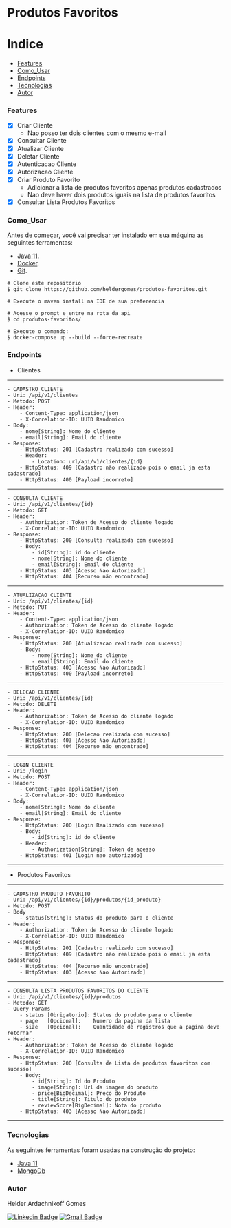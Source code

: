 # Produtos Favoritos

Indice
=================
<!--ts-->
   * [Features](#Features)
   * [Como_Usar](#Como_Usar)
   * [Endpoints](#Endpoints)
   * [Tecnologias](#Tecnologias)
   * [Autor](#Autor)
<!--te-->

### Features

- [x] Criar Cliente 
  - Nao posso ter dois clientes com o mesmo e-mail 
- [x] Consultar Cliente
- [x] Atualizar Cliente
- [x] Deletar Cliente
- [x] Autenticacao Cliente
- [x] Autorizacao Cliente
- [x] Criar Produto Favorito
  - Adicionar a lista de produtos favoritos apenas produtos cadastrados
  - Nao deve haver dois produtos iguais na lista de produtos favoritos
- [x] Consultar Lista Produtos Favoritos

### Como_Usar

Antes de começar, você vai precisar ter instalado em sua máquina as seguintes ferramentas:
- [Java 11](https://www.oracle.com/br/java/technologies/javase-jdk11-downloads.html).
- [Docker](https://www.docker.com/products/docker-desktop).
- [Git](https://git-scm.com/downloads).

```
# Clone este repositório
$ git clone https://github.com/heldergomes/produtos-favoritos.git

# Execute o maven install na IDE de sua preferencia

# Acesse o prompt e entre na rota da api
$ cd produtos-favoritos/

# Execute o comando:
$ docker-compose up --build --force-recreate
```

### Endpoints

- Clientes
---
    - CADASTRO CLIENTE
    - Uri: /api/v1/clientes
    - Metodo: POST
    - Header:
        - Content-Type: application/json
        - X-Correlation-ID: UUID Randomico
    - Body:
        - nome[String]: Nome do cliente
        - email[String]: Email do cliente
    - Response:
        - HttpStatus: 201 [Cadastro realizado com sucesso]
        - Header:
            - Location: url/api/v1/clientes/{id}
        - HttpStatus: 409 [Cadastro não realizado pois o email ja esta cadastrado]
        - HttpStatus: 400 [Payload incorreto]
---
    - CONSULTA CLIENTE
    - Uri: /api/v1/clientes/{id}
    - Metodo: GET
    - Header:
        - Authorization: Token de Acesso do cliente logado
        - X-Correlation-ID: UUID Randomico
    - Response:
        - HttpStatus: 200 [Consulta realizada com sucesso]
        - Body:
            - id[String]: id do cliente
            - nome[String]: Nome do cliente
            - email[String]: Email do cliente
        - HttpStatus: 403 [Acesso Nao Autorizado]
        - HttpStatus: 404 [Recurso não encontrado]
---
    - ATUALIZACAO CLIENTE
    - Uri: /api/v1/clientes/{id}
    - Metodo: PUT
    - Header:
        - Content-Type: application/json
        - Authorization: Token de Acesso do cliente logado
        - X-Correlation-ID: UUID Randomico
    - Response:
        - HttpStatus: 200 [Atualizacao realizada com sucesso]
        - Body:
            - nome[String]: Nome do cliente
            - email[String]: Email do cliente
        - HttpStatus: 403 [Acesso Nao Autorizado]
        - HttpStatus: 400 [Payload incorreto]
---
    - DELECAO CLIENTE
    - Uri: /api/v1/clientes/{id}
    - Metodo: DELETE
    - Header:
        - Authorization: Token de Acesso do cliente logado
        - X-Correlation-ID: UUID Randomico
    - Response:
        - HttpStatus: 200 [Delecao realizada com sucesso]
        - HttpStatus: 403 [Acesso Nao Autorizado]
        - HttpStatus: 404 [Recurso não encontrado]
---
    - LOGIN CLIENTE
    - Uri: /login
    - Metodo: POST
    - Header:
        - Content-Type: application/json
        - X-Correlation-ID: UUID Randomico
    - Body:
        - nome[String]: Nome do cliente
        - email[String]: Email do cliente
    - Response:
        - HttpStatus: 200 [Login Realizado com sucesso]
        - Body:
            - id[String]: id do cliente
        - Header:
            - Authorization[String]: Token de acesso
        - HttpStatus: 401 [Login nao autorizado]
---

- Produtos Favoritos
---
    - CADASTRO PRODUTO FAVORITO
    - Uri: /api/v1/clientes/{id}/produtos/{id_produto}
    - Metodo: POST
    - Body
        - status[String]: Status do produto para o cliente
    - Header:
        - Authorization: Token de Acesso do cliente logado
        - X-Correlation-ID: UUID Randomico
    - Response:
        - HttpStatus: 201 [Cadastro realizado com sucesso]
        - HttpStatus: 409 [Cadastro não realizado pois o email ja esta cadastrado]
        - HttpStatus: 404 [Recurso não encontrado]
        - HttpStatus: 403 [Acesso Nao Autorizado]
---
    - CONSULTA LISTA PRODUTOS FAVORITOS DO CLIENTE
    - Uri: /api/v1/clientes/{id}/produtos
    - Metodo: GET
    - Query Params
        - status [Obrigatorio]: Status do produto para o cliente
        - page   [Opcional]:    Numero da pagina da lista 
        - size   [Opcional]:    Quantidade de registros que a pagina deve retornar
    - Header:
        - Authorization: Token de Acesso do cliente logado
        - X-Correlation-ID: UUID Randomico
    - Response:
        - HttpStatus: 200 [Consulta de Lista de produtos favoritos com sucesso]
        - Body:
            - id[String]: Id do Produto
            - image[String]: Url da imagem do produto
            - price[BigDecimal]: Preco do Produto
            - title[String]: Titulo do produto
            - reviewScore[BigDecimal]: Nota do produto
        - HttpStatus: 403 [Acesso Nao Autorizado]
---

### Tecnologias

As seguintes ferramentas foram usadas na construção do projeto:

- [Java 11](https://www.oracle.com/br/java/technologies/javase-jdk11-downloads.html)
- [MongoDb](https://www.mongodb.com)

### Autor

<p>Helder Ardachnikoff Gomes</p>

[![Linkedin Badge](https://img.shields.io/badge/-Helder-blue?style=flat-square&logo=Linkedin&logoColor=white&link=https://www.linkedin.com/in/helder-ardachnikoff-b91b25122/)](https://www.linkedin.com/in/helder-ardachnikoff-b91b25122/) 
[![Gmail Badge](https://img.shields.io/badge/-helder.versatti@gmail.com-c14438?style=flat-square&logo=Gmail&logoColor=white&link=mailto:helder.versatti@gmail.com)](mailto:helder.versatti@gmail.com)
